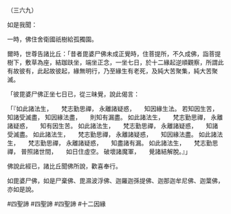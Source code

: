 （三六九）

如是我聞：

一時，佛住舍衛國祇樹給孤獨園。

爾時，世尊告諸比丘：「昔者毘婆尸佛未成正覺時，住菩提所，不久成佛，詣菩提樹下，敷草為座，結跏趺坐，端坐正念，一坐七日，於十二緣起逆順觀察，所謂此有故彼有，此起故彼起，緣無明行，乃至緣生有老死，及純大苦聚集，純大苦聚滅。

「彼毘婆尸佛正坐七日已，從三昧覺，說此偈言：

「『如此諸法生，　　梵志勤思禪，
永離諸疑惑，　　知因緣生法。
若知因生苦，　　知諸受滅盡，
知因緣法盡，　　則知有漏盡。
如此諸法生，　　梵志勤思禪，
永離諸疑惑，　　知有因生苦。
如此諸法生，　　梵志勤思禪，
永離諸疑惑，　　知諸受滅盡。
如此諸法生，　　梵志勤思禪，
永離諸疑惑，　　知因緣法盡。
如此諸法生，　　梵志勤思禪，
永離諸疑惑，　　知盡諸有漏。
如此諸法生，　　梵志勤思禪，
普照諸世間，　　如日住虛空。
破壞諸魔軍，　　覺諸結解脫。』」

佛說此經已，諸比丘聞佛所說，歡喜奉行。

如毘婆尸佛，如是尸棄佛、毘濕波浮佛、迦羅迦孫提佛、迦那迦牟尼佛、迦葉佛，亦如是說。










#四聖諦
#四聖諦
#四聖諦
#十二因緣

